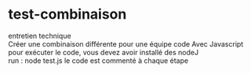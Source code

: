 # test-combinaison 
entretien technique  
Créer une combinaison différente pour une équipe 
code Avec Javascript 
pour exécuter le code, vous devez avoir installé des nodeJ  
run : node test.js 
le code est commenté à chaque étape 
